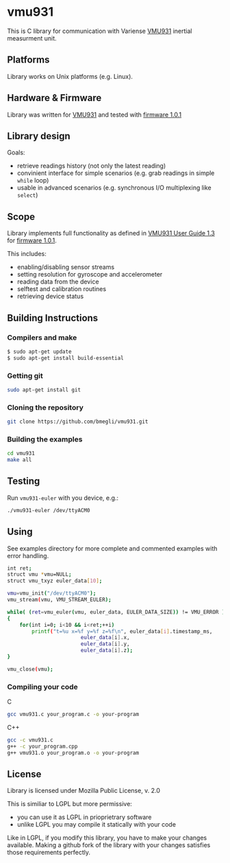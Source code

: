 # vmu931

This is C library for communication with Variense [VMU931](https://variense.com/product/vmu931/) inertial measurment unit.

## Platforms 

Library works on Unix platforms (e.g. Linux).

## Hardware & Firmware

Library was written for [VMU931](https://variense.com/product/vmu931/) and tested with [firmware 1.0.1](https://variense.com/downloads/)

## Library design

Goals:
- retrieve readings history (not only the latest reading)
- convinient interface for simple scenarios (e.g. grab readings in simple `while` loop)
- usable in advanced scenarios (e.g. synchronous I/O multiplexing like `select`)

## Scope

Library implements full functionality as defined in [VMU931 User Guide 1.3](http://variense.com/Docs/VMU931/VMU931_UserGuide.pdf) for [firmware 1.0.1](https://variense.com/downloads/).

This includes:
- enabling/disabling sensor streams
- setting resolution for gyroscope and accelerometer
- reading data from the device
- selftest and calibration routines
- retrieving device status

## Building Instructions

### Compilers and make

``` bash
$ sudo apt-get update
$ sudo apt-get install build-essential 
```

### Getting git

``` bash
sudo apt-get install git
```

### Cloning the repository

``` bash
git clone https://github.com/bmegli/vmu931.git
```

### Building the examples

``` bash
cd vmu931
make all
```

## Testing

Run `vmu931-euler` with you device, e.g.: 

```bash
./vmu931-euler /dev/ttyACM0
```

## Using

See examples directory for more complete and commented examples with error handling.

```bash
int ret;
struct vmu *vmu=NULL;
struct vmu_txyz euler_data[10];

vmu=vmu_init("/dev/ttyACM0");
vmu_stream(vmu, VMU_STREAM_EULER);

while( (ret=vmu_euler(vmu, euler_data, EULER_DATA_SIZE)) != VMU_ERROR )
{
	for(int i=0; i<10 && i<ret;++i)
		printf("t=%u x=%f y=%f z=%f\n",	euler_data[i].timestamp_ms,
						euler_data[i].x,
						euler_data[i].y,
		 				euler_data[i].z);
}

vmu_close(vmu);

```

### Compiling your code

C
``` bash
gcc vmu931.c your_program.c -o your-program
```

C++
``` bash
gcc -c vmu931.c
g++ -c your_program.cpp
g++ vmu931.o your_program.o -o your-program
```

## License

Library is licensed under Mozilla Public License, v. 2.0

This is similiar to LGPL but more permissive:

- you can use it as LGPL in prioprietrary software
- unlike LGPL you may compile it statically with your code

Like in LGPL, if you modify this library, you have to make your changes available. Making a github fork of the library with your changes satisfies those requirements perfectly.
